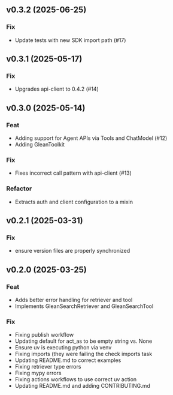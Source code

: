## v0.3.2 (2025-06-25)

### Fix

- Update tests with new SDK import path (#17)

## v0.3.1 (2025-05-17)

### Fix

- Upgrades api-client to 0.4.2 (#14)

## v0.3.0 (2025-05-14)

### Feat

- Adding support for Agent APIs via Tools and ChatModel (#12)
- Adding GleanToolkit

### Fix

- Fixes incorrect call pattern with api-client (#13)

### Refactor

- Extracts auth and client configuration to a mixin

## v0.2.1 (2025-03-31)

### Fix

- ensure version files are properly synchronized

## v0.2.0 (2025-03-25)

### Feat

- Adds better error handling for retriever and tool
- Implements GleanSearchRetriever and GleanSearchTool

### Fix

- Fixing publish workflow
- Updating default for act_as to be empty string vs. None
- Ensure uv is executing python via venv
- Fixing imports (they were failing the check imports task
- Updating README.md to correct examples
- Fixing retriever type errors
- Fixing mypy errors
- Fixing actions workflows to use correct uv action
- Updating README.md and adding CONTRIBUTING.md
